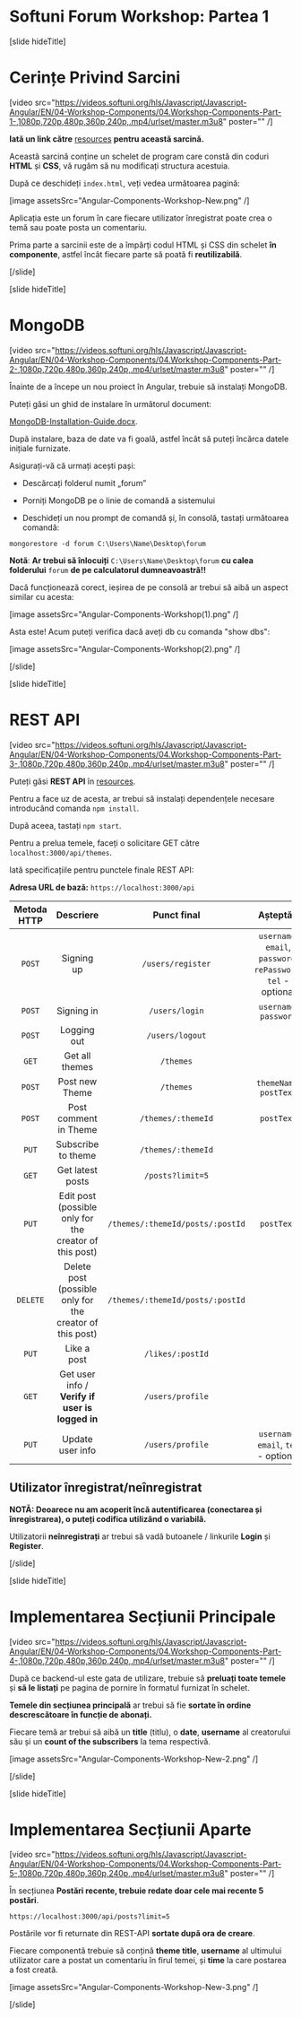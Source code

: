 # Softuni Forum Workshop: Partea 1

[slide hideTitle]

# Cerințe Privind Sarcini

[video src="https://videos.softuni.org/hls/Javascript/Javascript-Angular/EN/04-Workshop-Components/04.Workshop-Components-Part-1-,1080p,720p,480p,360p,240p,.mp4/urlset/master.m3u8" poster="" /]

**Iată un link către** [resources](https://videos.softuni.org/resources/javascript/javascript-angular/new-resources-workshop-Components.zip) **pentru această sarcină.**

Această sarcină conține un schelet de program care constă din coduri **HTML** și **CSS**, vă rugăm să nu modificați structura acestuia. 

După ce deschideți `index.html`, veți vedea următoarea pagină:

[image assetsSrc="Angular-Components-Workshop-New.png" /]

Aplicația este un forum în care fiecare utilizator înregistrat poate crea o temă sau poate posta un comentariu.

Prima parte a sarcinii este de a împărți codul HTML și CSS din schelet **în componente**, astfel încât fiecare parte să poată fi **reutilizabilă**. 

[/slide]

[slide hideTitle]

# MongoDB

[video src="https://videos.softuni.org/hls/Javascript/Javascript-Angular/EN/04-Workshop-Components/04.Workshop-Components-Part-2-,1080p,720p,480p,360p,240p,.mp4/urlset/master.m3u8" poster="" /]

Înainte de a începe un nou proiect în Angular, trebuie să instalați MongoDB.

Puteți găsi un ghid de instalare în următorul document:  

[MongoDB-Installation-Guide.docx](https://videos.softuni.org/resources/javascript/javascript-angular/MongoDB-Installation-Guide.zip).

După instalare, baza de date va fi goală, astfel încât să puteți încărca datele inițiale furnizate.

Asigurați-vă că urmați acești pași:

- Descărcați folderul numit „forum”

- Porniți MongoDB pe o linie de comandă a sistemului

- Deschideți un nou prompt de comandă și, în consolă, tastați următoarea comandă: 

`mongorestore -d forum C:\Users\Name\Desktop\forum`

**Notă**: **Ar trebui să înlocuiți** `C:\Users\Name\Desktop\forum` **cu calea folderului** `forum` **de pe calculatorul dumneavoastră!!**

Dacă funcționează corect, ieșirea de pe consolă ar trebui să aibă un aspect similar cu acesta:

[image assetsSrc="Angular-Components-Workshop(1).png" /]

Asta este! Acum puteți verifica dacă aveți db cu comanda "show dbs": 

[image assetsSrc="Angular-Components-Workshop(2).png" /]

[/slide]

[slide hideTitle]

# REST API

[video src="https://videos.softuni.org/hls/Javascript/Javascript-Angular/EN/04-Workshop-Components/04.Workshop-Components-Part-3-,1080p,720p,480p,360p,240p,.mp4/urlset/master.m3u8" poster="" /]

Puteți găsi **REST API** în [resources](https://videos.softuni.org/resources/javascript/javascript-angular/Rest-api-resources.zip).

Pentru a face uz de acesta, ar trebui să instalați dependențele necesare introducând comanda `npm install`. 

După aceea, tastați `npm start`.

Pentru a prelua temele, faceți o solicitare GET către `localhost:3000/api/themes`.

Iată specificațiile pentru punctele finale REST API:

**Adresa URL de bază:** `https://localhost:3000/api`

| **Metoda HTTP** | **Descriere** | **Punct final** | **Așteptări** | **Autentificare necesară** |
|:---:|:---:|:---:|:---:|:---:|
| `POST`   | Signing up            | `/users/register`                 | `username`, `email`, `password`, `rePassword`, `tel` - optional     | No  |
| `POST`   | Signing in            | `/users/login`                  | `username`, `password`  | No  |
| `POST`   | Logging out           | `/users/logout`                  |             | Yes |
| `GET`    | Get all themes        | `/themes`                        |             | No  |
| `POST`   | Post new Theme        | `/themes`                        | `themeName`, `postText`   | Yes |
| `POST`   | Post comment in Theme  | `/themes/:themeId`                | `postText`    | Yes |
| `PUT`    | Subscribe to theme    | `/themes/:themeId`               |             | Yes |
| `GET`    | Get latest posts      | `/posts?limit=5`                 |             | No  |
| `PUT`    | Edit post (possible only for the creator of this post)             | `/themes/:themeId/posts/:postId`  | `postText`    | Yes |
| `DELETE` | Delete post (possible only for the creator of this post)            | `/themes/:themeId/posts/:postId` |             | Yes |
| `PUT`    | Like a post           |`/likes/:postId`                |             | Yes |
| `GET`    | Get user info / **Verify if user is logged in** | `/users/profile`                  |             | Yes |
| `PUT`    | Update user info      | `/users/profile`                 | `username`, `email`, `tel` - optional  | Yes |

## Utilizator înregistrat/neînregistrat

**NOTĂ: Deoarece nu am acoperit încă autentificarea (conectarea și înregistrarea), o puteți codifica utilizând o variabilă.**

Utilizatorii **neînregistrați** ar trebui să vadă butoanele / linkurile **Login** și **Register**. 

[/slide]

[slide hideTitle]

# Implementarea Secțiunii Principale

[video src="https://videos.softuni.org/hls/Javascript/Javascript-Angular/EN/04-Workshop-Components/04.Workshop-Components-Part-4-,1080p,720p,480p,360p,240p,.mp4/urlset/master.m3u8" poster="" /]

După ce backend-ul este gata de utilizare, trebuie să **preluați toate temele** și **să le listați** pe pagina de pornire în formatul furnizat în schelet.  

**Temele din secțiunea principală** ar trebui să fie **sortate în ordine descrescătoare în funcție de abonați.**

Fiecare temă ar trebui să aibă un **title** (titlu), o **date**, **username** al creatorului său și un **count of the subscribers**  la tema respectivă. 

[image assetsSrc="Angular-Components-Workshop-New-2.png" /]

[/slide]

[slide hideTitle]

# Implementarea Secțiunii Aparte

[video src="https://videos.softuni.org/hls/Javascript/Javascript-Angular/EN/04-Workshop-Components/04.Workshop-Components-Part-5-,1080p,720p,480p,360p,240p,.mp4/urlset/master.m3u8" poster="" /]

În secțiunea **Postări recente, trebuie redate doar cele mai recente 5 postări**.

`https://localhost:3000/api/posts?limit=5` 

Postările vor fi returnate din REST-API **sortate după ora de creare**.

Fiecare componentă trebuie să conțină **theme title**, **username** al ultimului utilizator care a postat un comentariu în firul temei, și **time** la care postarea a fost creată. 

[image assetsSrc="Angular-Components-Workshop-New-3.png" /]

[/slide]


